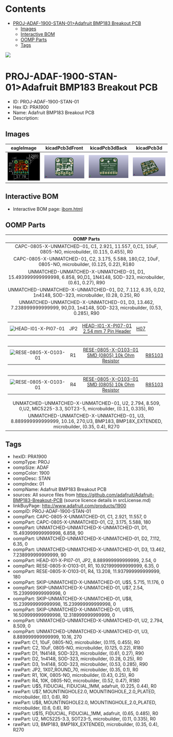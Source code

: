



Contents
========

* [PROJ-ADAF-1900-STAN-01>Adafruit BMP183 Breakout PCB](#proj-adaf-1900-stan-01adafruit-bmp183-breakout-pcb)
	* [Images](#images)
	* [Interactive BOM](#interactive-bom)
	* [OOMP Parts](#oomp-parts)
	* [Tags](#tags)
  
![][im]
# PROJ-ADAF-1900-STAN-01>Adafruit BMP183 Breakout PCB

- ID: PROJ-ADAF-1900-STAN-01
- Hex ID: PRA1900
- Name: Adafruit BMP183 Breakout PCB
- Description: 

## Images
  
  

|eagleImage|kicadPcb3dFront|kicadPcb3dBack|kicadPcb3d|
| :---: | :---: | :---: | :---: |
|[![eagleImage](eagleImage_140.png)](eagleImage_600.png)|[![kicadPcb3dFront](kicadPcb3dFront_140.png)](kicadPcb3dFront_600.png)|[![kicadPcb3dBack](kicadPcb3dBack_140.png)](kicadPcb3dBack_600.png)|[![kicadPcb3d](kicadPcb3d_140.png)](kicadPcb3d_600.png)|

## Interactive BOM

- Interactive BOM page: [ibom.html](kicad/bom/ibom.html)

## OOMP Parts
  

|OOMP Parts|
| :---: |
|CAPC-0805-X-UNMATCHED-01, C1, 2.921, 11.557, 0,C1, 10uF, 0805-NO, microbuilder, (0.115, 0.455), R0|
|CAPC-0805-X-UNMATCHED-01, C2, 3.175, 5.588, 180,C2, 10uF, 0805-NO, microbuilder, (0.125, 0.22), R180|
|UNMATCHED-UNMATCHED-X-UNMATCHED-01, D1, 15.493999999999998, 6.858, 90,D1, 1N4148, SOD-323, microbuilder, (0.61, 0.27), R90|
|UNMATCHED-UNMATCHED-X-UNMATCHED-01, D2, 7.112, 6.35, 0,D2, 1n4148, SOD-323, microbuilder, (0.28, 0.25), R0|
|UNMATCHED-UNMATCHED-X-UNMATCHED-01, D3, 13.462, 7.238999999999999, 90,D3, 1n4148, SOD-323, microbuilder, (0.53, 0.285), R90|
|<table><tr><td>![HEAD-I01-X-PI07-01](https://raw.githubusercontent.com/oomlout/oomlout_OOMP_parts/main/HEAD-I01-X-PI07-01/image_140.jpg)</td><td> JP2</td><td>[HEAD-I01-X-PI07-01<br>2.54 mm 7 Pin Header](https://github.com/oomlout/oomlout_OOMP_parts/tree/main/HEAD-I01-X-PI07-01/)</td><td>[H07](https://github.com/oomlout/oomlout_OOMP_parts/tree/main/HEAD-I01-X-PI07-01/)</td></tr></table>|
|<table><tr><td>![RESE-0805-X-O103-01](https://raw.githubusercontent.com/oomlout/oomlout_OOMP_parts/main/RESE-0805-X-O103-01/image_140.jpg)</td><td> R1</td><td>[RESE-0805-X-O103-01<br>SMD (0805) 10k Ohm Resistor](https://github.com/oomlout/oomlout_OOMP_parts/tree/main/RESE-0805-X-O103-01/)</td><td>[R85103](https://github.com/oomlout/oomlout_OOMP_parts/tree/main/RESE-0805-X-O103-01/)</td></tr></table>|
|<table><tr><td>![RESE-0805-X-O103-01](https://raw.githubusercontent.com/oomlout/oomlout_OOMP_parts/main/RESE-0805-X-O103-01/image_140.jpg)</td><td> R4</td><td>[RESE-0805-X-O103-01<br>SMD (0805) 10k Ohm Resistor](https://github.com/oomlout/oomlout_OOMP_parts/tree/main/RESE-0805-X-O103-01/)</td><td>[R85103](https://github.com/oomlout/oomlout_OOMP_parts/tree/main/RESE-0805-X-O103-01/)</td></tr></table>|
|UNMATCHED-UNMATCHED-X-UNMATCHED-01, U2, 2.794, 8.509, 0,U2, MIC5225-3.3, SOT23-5, microbuilder, (0.11, 0.335), R0|
|UNMATCHED-UNMATCHED-X-UNMATCHED-01, U3, 8.889999999999999, 10.16, 270,U3, BMP183, BMP18X_EXTENDED, microbuilder, (0.35, 0.4), R270|

## Tags

- hexID: PRA1900
- oompType: PROJ
- oompSize: ADAF
- oompColor: 1900
- oompDesc: STAN
- oompIndex: 01
- oompName: Adafruit BMP183 Breakout PCB
- sources: All source files from https://github.com/adafruit/Adafruit-BMP183-Breakout-PCB (source licence details in srcLicense.md)
- linkBuyPage: http://www.adafruit.com/products/1900
- oompID: PROJ-ADAF-1900-STAN-01
- oompPart: CAPC-0805-X-UNMATCHED-01, C1, 2.921, 11.557, 0
- oompPart: CAPC-0805-X-UNMATCHED-01, C2, 3.175, 5.588, 180
- oompPart: UNMATCHED-UNMATCHED-X-UNMATCHED-01, D1, 15.493999999999998, 6.858, 90
- oompPart: UNMATCHED-UNMATCHED-X-UNMATCHED-01, D2, 7.112, 6.35, 0
- oompPart: UNMATCHED-UNMATCHED-X-UNMATCHED-01, D3, 13.462, 7.238999999999999, 90
- oompPart: HEAD-I01-X-PI07-01, JP2, 8.889999999999999, 2.54, 0
- oompPart: RESE-0805-X-O103-01, R1, 10.921999999999999, 6.35, 0
- oompPart: RESE-0805-X-O103-01, R4, 13.208, 11.937999999999999, 180
- oompPart: SKIP-UNMATCHED-X-UNMATCHED-01, U$5, 5.715, 11.176, 0
- oompPart: SKIP-UNMATCHED-X-UNMATCHED-01, U$7, 2.54, 15.239999999999998, 0
- oompPart: SKIP-UNMATCHED-X-UNMATCHED-01, U$8, 15.239999999999998, 15.239999999999998, 0
- oompPart: SKIP-UNMATCHED-X-UNMATCHED-01, U$15, 16.509999999999998, 12.318999999999999, 0
- oompPart: UNMATCHED-UNMATCHED-X-UNMATCHED-01, U2, 2.794, 8.509, 0
- oompPart: UNMATCHED-UNMATCHED-X-UNMATCHED-01, U3, 8.889999999999999, 10.16, 270
- rawPart: C1, 10uF, 0805-NO, microbuilder, (0.115, 0.455), R0
- rawPart: C2, 10uF, 0805-NO, microbuilder, (0.125, 0.22), R180
- rawPart: D1, 1N4148, SOD-323, microbuilder, (0.61, 0.27), R90
- rawPart: D2, 1n4148, SOD-323, microbuilder, (0.28, 0.25), R0
- rawPart: D3, 1n4148, SOD-323, microbuilder, (0.53, 0.285), R90
- rawPart: JP2, 1X07_ROUND_70, microbuilder, (0.35, 0.1), R0
- rawPart: R1, 10K, 0805-NO, microbuilder, (0.43, 0.25), R0
- rawPart: R4, 10K, 0805-NO, microbuilder, (0.52, 0.47), R180
- rawPart: U$5, FIDUCIAL, FIDUCIAL_1MM, adafruit, (0.225, 0.44), R0
- rawPart: U$7, MOUNTINGHOLE2.0, MOUNTINGHOLE_2.0_PLATED, microbuilder, (0.1, 0.6), R0
- rawPart: U$8, MOUNTINGHOLE2.0, MOUNTINGHOLE_2.0_PLATED, microbuilder, (0.6, 0.6), R0
- rawPart: U$15, FIDUCIAL, FIDUCIAL_1MM, adafruit, (0.65, 0.485), R0
- rawPart: U2, MIC5225-3.3, SOT23-5, microbuilder, (0.11, 0.335), R0
- rawPart: U3, BMP183, BMP18X_EXTENDED, microbuilder, (0.35, 0.4), R270



[im]: kicadPcb3d_450.png
